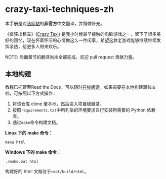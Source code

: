 # crazy-taxi-techniques-zh

本手册是对[该网站](http://www.crazytaxi.net/)的**非官方**中文翻译，并稍做补充。

《疯狂出租车》([Crazy Taxi](https://en.wikipedia.org/wiki/Crazy_Taxi)) 是我小时候最早接触的电脑游戏之一，留下了很多美好的回忆，现在怀着怀旧的心情做这么一件闲事，希望这款老游戏能够继续继续发挥余热，给更多人带来欢乐。

NOTE: 后面章节的翻译尚未全部完成，欢迎 pull request 贡献力量。

## 本地构建

教程已托管至Read the Docs，可以随时[在线阅读](https://crazy-taxi-techniques-zh.readthedocs.io)。如果需要在本地构建离线文档，可按照以下方式操作：

1. 将该仓库 clone 至本地，然后进入项目根目录。
2. 按照`requirements.txt`中所列举的环境要求自行安装所需要的 Python 依赖库。
3. 通过`make`命令构建文档。

**Linux 下的 make 命令：**

```shell
make html
```

**Windows 下的 make 命令：**

```shell
./make.bat html
```

构建好的 html 文档位于`root/build/html`。

